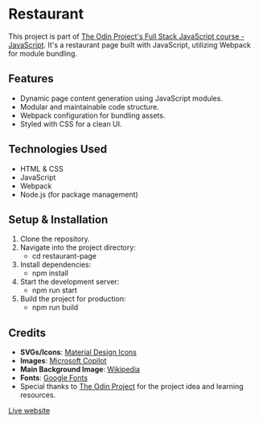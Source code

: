# Restaurant
This project is part of [The Odin Project's Full Stack JavaScript course - JavaScript](https://www.theodinproject.com/paths/full-stack-javascript/courses/javascript). It's a restaurant page built with JavaScript, utilizing Webpack for module bundling.

## Features
- Dynamic page content generation using JavaScript modules.
- Modular and maintainable code structure.
- Webpack configuration for bundling assets.
- Styled with CSS for a clean UI.

## Technologies Used
- HTML & CSS
- JavaScript
- Webpack
- Node.js (for package management)

## Setup & Installation
1. Clone the repository.
2. Navigate into the project directory:
   - cd restaurant-page
3. Install dependencies:
   - npm install
4. Start the development server:
   - npm run start
5. Build the project for production:
   - npm run build

## Credits
- **SVGs/Icons**: [Material Design Icons](https://pictogrammers.com/library/mdi/)
- **Images**: [Microsoft Copilot](https://copilot.microsoft.com/)
- **Main Background Image**: [Wikipedia](https://en.wikipedia.org/wiki/Pizza#/media/File:Pizza-3007395.jpg)
- **Fonts**: [Google Fonts](https://fonts.google.com/)
- Special thanks to [The Odin Project](https://www.theodinproject.com/) for the project idea and learning resources.

[Live website](https://adjeteysowah.github.io/restaurant-page/)
